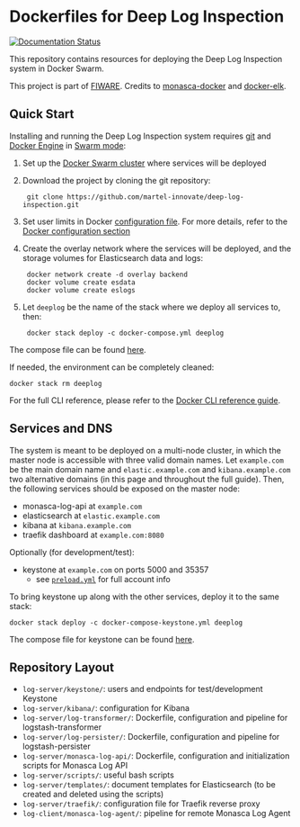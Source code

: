Dockerfiles for Deep Log Inspection
===================================
[![Documentation Status](https://readthedocs.org/projects/deep-log-inspection/badge/?version=latest)](http://deep-log-inspection.readthedocs.io/en/latest/?badge=latest)

This repository contains resources for deploying the Deep Log Inspection system in Docker Swarm.

This project is part of [FIWARE][1]. Credits to [monasca-docker][2] and [docker-elk][3].

## Quick Start

Installing and running the Deep Log Inspection system requires [git](https://git-scm.com/book/en/v2/Getting-Started-Installing-Git) and [Docker Engine](https://www.docker.com/) in [Swarm mode](https://docs.docker.com/engine/swarm/):

1. Set up the [Docker Swarm cluster](https://docs.docker.com/get-started/part4/#create-a-cluster) where services will be deployed
2. Download the project by cloning the git repository:

        git clone https://github.com/martel-innovate/deep-log-inspection.git

3. Set user limits in Docker [configuration file](https://github.com/martel-innovate/deep-log-inspection/blob/master/log-server/config/docker.service). For more details, refer to the [Docker configuration section](doc/install/docker.md)
4. Create the overlay network where the services will be deployed, and the storage volumes for Elasticsearch data and logs:

        docker network create -d overlay backend
        docker volume create esdata
        docker volume create eslogs

5. Let `deeplog` be the name of the stack where we deploy all services to, then:

        docker stack deploy -c docker-compose.yml deeplog

The compose file can be found [here](https://github.com/martel-innovate/deep-log-inspection/blob/master/log-server/docker-compose.yml).

If needed, the environment can be completely cleaned:

    docker stack rm deeplog

For the full CLI reference, please refer to the [Docker CLI reference guide](https://docs.docker.com/engine/reference/commandline/cli/).

## Services and DNS
The system is meant to be deployed on a multi-node cluster, in which the master node is accessible with three valid domain names. Let `example.com` be the main domain name and `elastic.example.com` and `kibana.example.com` two alternative domains (in this page and throughout the full guide). Then, the following services should be exposed on the master node:

* monasca-log-api at `example.com`
* elasticsearch at `elastic.example.com`
* kibana at `kibana.example.com`
* traefik dashboard at `example.com:8080`

Optionally (for development/test):

* keystone at `example.com` on ports 5000 and 35357
    * see [`preload.yml`](https://github.com/martel-innovate/deep-log-inspection/blob/master/log-server/keystone/preload.yml) for full account info

To bring keystone up along with the other services, deploy it to the same stack:

    docker stack deploy -c docker-compose-keystone.yml deeplog

The compose file for keystone can be found [here](https://github.com/martel-innovate/deep-log-inspection/blob/master/log-server/docker-compose-keystone.yml).

Repository Layout
-----------------

 * `log-server/keystone/`: users and endpoints for test/development Keystone
 * `log-server/kibana/`: configuration for Kibana
 * `log-server/log-transformer/`: Dockerfile, configuration and pipeline for logstash-transformer
 * `log-server/log-persister/`: Dockerfile, configuration and pipeline for logstash-persister
 * `log-server/monasca-log-api/`: Dockerfile, configuration and initialization scripts for Monasca Log API
 * `log-server/scripts/`: useful bash scripts
 * `log-server/templates/`: document templates for Elasticsearch (to be created and deleted using the scripts)
 * `log-server/traefik/`: configuration file for Traefik reverse proxy
 * `log-client/monasca-log-agent/`: pipeline for remote Monasca Log Agent

[1]:https://www.fiware.org/
[2]:https://github.com/monasca/monasca-docker
[3]:https://github.com/deviantony/docker-elk
